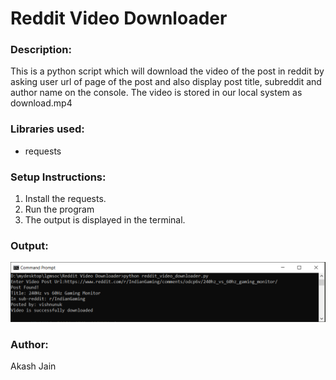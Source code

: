 # Reddit Video Downloader

### Description:


This is a python script which will download the video of the post in reddit by asking user url of page of the post and also display post title,
subreddit and author name on the console. The video is stored in our local system as download.mp4
### Libraries used:

- requests

### Setup Instructions:

1. Install the requests.
2. Run the program
3. The output is displayed in the terminal.

### Output:

<img src='Images/output.png'>

### Author:

Akash Jain
